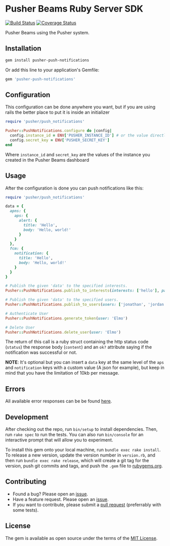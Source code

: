 # Pusher Beams Ruby Server SDK

[![Build Status](https://travis-ci.org/pusher/push-notifications-ruby.svg?branch=master)](https://travis-ci.org/pusher/push-notifications-ruby)
[![Coverage Status](https://coveralls.io/repos/github/pusher/push-notifications-ruby/badge.svg?branch=update-sdk)](https://coveralls.io/github/pusher/push-notifications-ruby?branch=update-sdk)

Pusher Beams using the Pusher system.

## Installation

```bash
gem install pusher-push-notifications
```

Or add this line to your application's Gemfile:

```ruby
gem 'pusher-push-notifications'
```

## Configuration

This configuration can be done anywhere you want, but if you are using rails the better place to put it is inside an initializer

```ruby
require 'pusher/push_notifications'

Pusher::PushNotifications.configure do |config|
  config.instance_id = ENV['PUSHER_INSTANCE_ID'] # or the value directly
  config.secret_key = ENV['PUSHER_SECRET_KEY']
end
```

Where `instance_id` and `secret_key` are the values of the instance you created in the Pusher Beams dashboard

## Usage

After the configuration is done you can push notifications like this:

```ruby
require 'pusher/push_notifications'

data = {
  apns: {
    aps: {
      alert: {
        title: 'Hello',
        body: 'Hello, world!'
      }
    }
  },
  fcm: {
    notification: {
      title: 'Hello',
      body: 'Hello, world!'
    }
  }
}

# Publish the given 'data' to the specified interests.
Pusher::PushNotifications.publish_to_interests(interests: ['hello'], payload: data)

# Publish the given 'data' to the specified users.
Pusher::PushNotifications.publish_to_users(users: ['jonathan', 'jordan', 'luis', 'luka', 'mina'], payload: data)

# Authenticate User
Pusher::PushNotifications.generate_token(user: 'Elmo')

# Delete User
Pusher::PushNotifications.delete_user(user: 'Elmo')
```

The return of this call is a ruby struct containing the http status code (`status`) the response body (`content`) and an `ok?` attribute saying if the notification was successful or not.

**NOTE**: It's optional but you can insert a `data` key at the same level of the `aps` and `notification` keys with a custom value (A json for example), but keep in mind that you have the limitation of 10kb per message.

## Errors

All available error responses can be be found [here](https://docs.pusher.com/beams/reference/publish-api#error-responses).

## Development

After checking out the repo, run `bin/setup` to install dependencies. Then, run `rake spec` to run the tests. You can also run `bin/console` for an interactive prompt that will allow you to experiment.

To install this gem onto your local machine, run `bundle exec rake install`. To release a new version, update the version number in `version.rb`, and then run `bundle exec rake release`, which will create a git tag for the version, push git commits and tags, and push the `.gem` file to [rubygems.org](https://rubygems.org).

## Contributing

- Found a bug? Please open an [issue](https://github.com/pusher/push-notifications-ruby/issues).
- Have a feature request. Please open an [issue](https://github.com/pusher/push-notifications-ruby/issues).
- If you want to contribute, please submit a [pull request](https://github.com/pusher/push-notifications-ruby/pulls) (preferrably with some tests).

## License

The gem is available as open source under the terms of the [MIT License](https://opensource.org/licenses/MIT).
